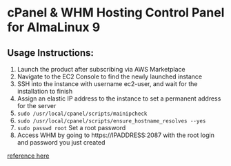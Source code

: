 # cPanel & WHM Hosting Control Panel for AlmaLinux 9

## Usage Instructions:

1. Launch the product after subscribing via AWS Marketplace
2. Navigate to the EC2 Console to find the newly launched instance
3. SSH into the instance with username ec2-user, and wait for the installation to finish
4. Assign an elastic IP address to the instance to set a permanent address for the server
5. `sudo /usr/local/cpanel/scripts/mainipcheck`
6. `sudo /usr/local/cpanel/scripts/ensure_hostname_resolves --yes`
7. `sudo passwd root` Set a root password
8. Access WHM by going to https://IPADDRESS:2087 with the root login and password you just created

[reference here](https://aws.amazon.com/marketplace/pp/prodview-hgvsqazbjp6sc?ref_=beagle&applicationId=AWS-EC2-Console#pdp-usage)
